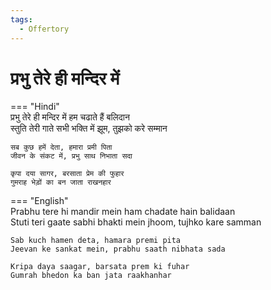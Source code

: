 ```yaml
---  
tags:  
  - Offertory  
---  
```

# प्रभु तेरे ही मन्दिर में  

=== "Hindi"  
    प्रभु तेरे ही मन्दिर में हम चढाते हैं बलिदान  
    स्तुति तेरी गाते सभी भक्ति में झूम, तुझको करे सम्मान  

    सब कुछ हमें देता, हमारा प्रमी पिता  
    जीवन के संकट में, प्रभु साथ निभाता सदा  

    कृपा दया सागर, बरसाता प्रेम की फुहार  
    गुमराह भेड़ों का बन जाता राखनहार  

=== "English"  
    Prabhu tere hi mandir mein ham chadate hain balidaan  
    Stuti teri gaate sabhi bhakti mein jhoom, tujhko kare samman  

    Sab kuch hamen deta, hamara premi pita  
    Jeevan ke sankat mein, prabhu saath nibhata sada  

    Kripa daya saagar, barsata prem ki fuhar  
    Gumrah bhedon ka ban jata raakhanhar  